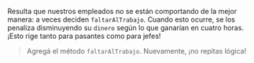 Resulta que nuestros empleados no se están comportando de la mejor manera: a veces deciden `faltarAlTrabajo`. Cuando esto ocurre, se los penaliza disminuyendo su `dinero` según lo que ganarían en cuatro horas. ¡Esto rige tanto para pasantes como para jefes!

> Agregá el método `faltarAlTrabajo`. Nuevamente, ¡no repitas lógica!